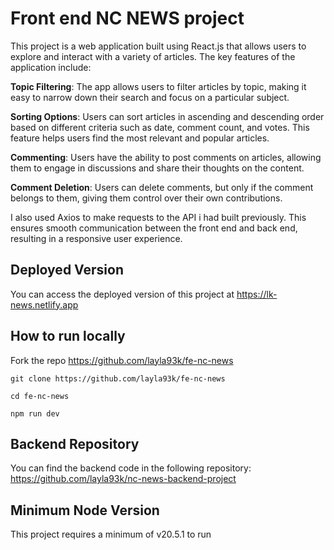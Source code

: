 # Front end NC NEWS project 
This project is a web application built using React.js that allows users to explore and interact with a variety of articles. The key features of the application include:

**Topic Filtering**: The app allows users to filter articles by topic, making it easy to narrow down their search and focus on a particular subject.

**Sorting Options**: Users can sort articles in ascending and descending order based on different criteria such as date, comment count, and votes. This feature helps users find the most relevant and popular articles.

**Commenting**: Users have the ability to post comments on articles, allowing them to engage in discussions and share their thoughts on the content.

**Comment Deletion**: Users can delete comments, but only if the comment belongs to them, giving them control over their own contributions.

I also used Axios to make requests to the API i had built previously. This ensures smooth communication between the front end and back end, resulting in a responsive user experience.

## Deployed Version

You can access the deployed version of this project at https://lk-news.netlify.app

## How to run locally
Fork the repo https://github.com/layla93k/fe-nc-news
```
git clone https://github.com/layla93k/fe-nc-news
```
```
cd fe-nc-news
```
```
npm run dev
```
## Backend Repository

You can find the backend code in the following repository: https://github.com/layla93k/nc-news-backend-project

## Minimum Node Version

This project requires a minimum of v20.5.1 to run
